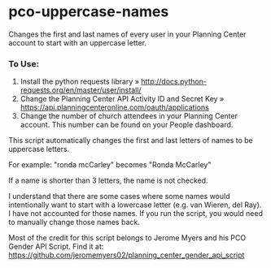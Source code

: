 # pco-uppercase-names
Changes the first and last names of every user in your Planning Center account to start with an uppercase letter.


### To Use:
1. Install the python requests library » http://docs.python-requests.org/en/master/user/install/
2. Change the Planning Center API Activity ID and Secret Key » https://api.planningcenteronline.com/oauth/applications
3. Change the number of church attendees in your Planning Center account. This number can be found on your People dashboard.


This script automatically changes the first and last letters of names to be uppercase letters.

For example:
"ronda mcCarley" becomes "Ronda McCarley"

If a name is shorter than 3 letters, the name is not checked.

I understand that there are some cases where some names would intentionally want to start with a lowercase letter (e.g. van Wieren, del Ray).
I have not accounted for those names. If you run the script, you would need to manually change those names back.

Most of the credit for this script belongs to Jerome Myers and his PCO Gender API Script.
Find it at:
https://github.com/jeromemyers02/planning_center_gender_api_script
